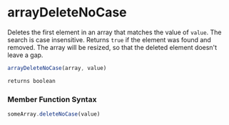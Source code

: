 # arrayDeleteNoCase

Deletes the first element in an array that matches the value of `value`. The search is case insensitive. Returns `true` if the element was found and removed. The array will be resized, so that the deleted element doesn't leave a gap.

```javascript
arrayDeleteNoCase(array, value)
```

```javascript
returns boolean
```
### Member Function Syntax

```javascript
someArray.deleteNoCase(value)
```
